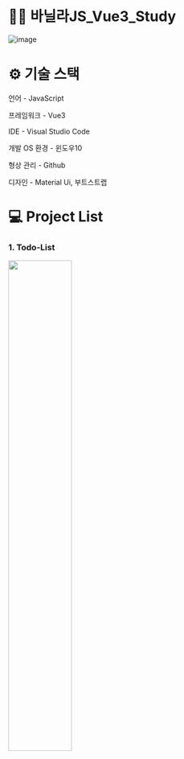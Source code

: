 # 👨‍💻 바닐라JS_Vue3_Study

![image](https://user-images.githubusercontent.com/57929751/146916931-03fe309f-0fc3-4936-a80d-e7b764f104cf.png)

# ⚙ 기술 스택 

언어 - JavaScript

프레임워크 - Vue3

IDE - Visual Studio Code

개발 OS 환경 - 윈도우10

형상 관리 - Github

디자인 - Material Ui, 부트스트랩

# 💻 Project List
### 1. Todo-List
<img src="https://user-images.githubusercontent.com/57929751/146915242-ca0c34af-19ef-48fd-bf13-c71deec18109.png" width="50%" height="50%" >

